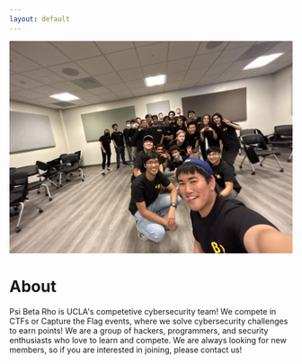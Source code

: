 ```yaml
---
layout: default
---
```


![Our team sporting PBR merch!](/assets/images/pbr-point-five.jpg "Our team sporting PBR merch!")

# About

Psi Beta Rho is UCLA's competetive cybersecurity team! We compete in CTFs or Capture the Flag events, where we solve cybersecurity challenges to earn points! We are a group of hackers, programmers, and security enthusiasts who love to learn and compete. We are always looking for new members, so if you are interested in joining, please contact us!
